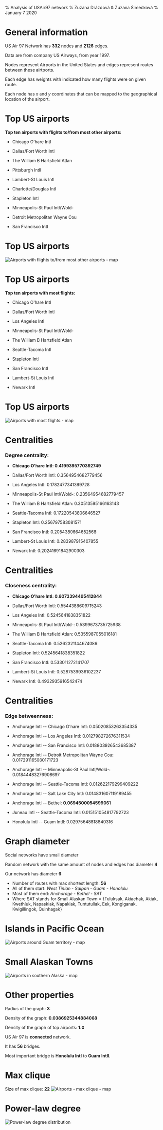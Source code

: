 % Analysis of USAir97 network 
% Zuzana Drázdová & Zuzana Šimečková 
% January 7 2020 
# General information 
US Air 97 Network has **332** nodes and **2126** edges.

Data are from company US Airways, from year 1997.

Nodes represent Airports in the United States and edges represent routes between these airtports.

Each edge has weights with indicated how many flights were on given route.

Each node has *x* and *y* coordinates that can be mapped to the geographical location of the airport.


# Top US airports 
**Top ten airports with flights to/from most other airports:** 

* Chicago O'hare Intl

* Dallas/Fort Worth Intl

* The William B Hartsfield Atlan

* Pittsburgh Intll

* Lambert-St Louis Intl

* Charlotte/Douglas Intl

* Stapleton Intl

* Minneapolis-St Paul Intl/Wold-

* Detroit Metropolitan Wayne Cou

* San Francisco Intl


# Top US airports 
![Airports with flights to/from most other airports - map](top_reach.png)

# Top US airports 
**Top ten airports with most flights:** 

* Chicago O'hare Intl

* Dallas/Fort Worth Intl

* Los Angeles Intl

* Minneapolis-St Paul Intl/Wold-

* The William B Hartsfield Atlan

* Seattle-Tacoma Intl

* Stapleton Intl

* San Francisco Intl

* Lambert-St Louis Intl

* Newark Intl



# Top US airports 
![Airports with most flights - map](top_flights.png)


# Centralities 

### Degree centrality: 
* **Chicago O'hare Intl: 0.4199395770392749**

* Dallas/Fort Worth Intl: 0.3564954682779456

* Los Angeles Intl: 0.1782477341389728

* Minneapolis-St Paul Intl/Wold-: 0.23564954682779457

* The William B Hartsfield Atlan: 0.30513595166163143

* Seattle-Tacoma Intl: 0.17220543806646527

* Stapleton Intl: 0.256797583081571

* San Francisco Intl: 0.2054380664652568

* Lambert-St Louis Intl: 0.283987915407855

* Newark Intl: 0.20241691842900303


# Centralities 

### Closeness centrality: 
* **Chicago O'hare Intl: 0.6073394495412844**

* Dallas/Fort Worth Intl: 0.5544388609715243

* Los Angeles Intl: 0.5245641838351822

* Minneapolis-St Paul Intl/Wold-: 0.5399673735725938

* The William B Hartsfield Atlan: 0.5355987055016181

* Seattle-Tacoma Intl: 0.5262321144674086

* Stapleton Intl: 0.5245641838351822

* San Francisco Intl: 0.533011272141707

* Lambert-St Louis Intl: 0.5287539936102237

* Newark Intl: 0.4932935916542474


# Centralities 

### Edge betweenness: 
* Anchorage Intl -- Chicago O'hare Intl: 0.05020853263354335

* Anchorage Intl -- Los Angeles Intl: 0.012798272676311534

* Anchorage Intl -- San Francisco Intl: 0.018803926543685387

* Anchorage Intl -- Detroit Metropolitan Wayne Cou: 0.017291165030171723

* Anchorage Intl -- Minneapolis-St Paul Intl/Wold-: 0.01844483276908697

* Anchorage Intl -- Seattle-Tacoma Intl: 0.012622179299409222

* Anchorage Intl -- Salt Lake City Intl: 0.014831607119189455

* Anchorage Intl -- Bethel: **0.0694500054599061**

* Juneau Intl -- Seattle-Tacoma Intl: 0.015151054817792723

* Honolulu Intl -- Guam Intll: 0.02975648818840316


# Graph diameter 
Social networks have small diameter 

Random network with the same amount of nodes and edges has diameter **4** 

Our network has diameter **6**

 * Number of routes with max shortest length: **56** 
 * All of them start: *West Tinian* - *Saipan* - *Guam* - *Honolulu*
 * Most of them end: *Anchorage* - *Bethel* - *SAT*
 * Where SAT stands for Small Alaskan Town = {Tuluksak, Akiachak, Akiak, Kwethluk, Napaskiak, Napakiak, Tuntutuliak, Eek, Kongiganak, Kwigillingok, Quinhagak}




# Islands in Pacific Ocean
![Airports around Guam territory - map](guam.png)




# Small Alaskan Towns
![Airports in southern Alaska - map](alaska.png)


# Other properties 
Radius of the graph: **3** 


Density of the graph: **0.0386925344884068** 


Density of the graph of top airports: **1.0** 

US Air 97 is **connected** network. 

It has **56** bridges. 

Most important bridge is **Honolulu Intl** to **Guam Intll**. 



# Max clique 
Size of max clique: **22**
![Airports - max clique - map](max_clique.png)


# Power-law degree 
![Power-law degree distribution](power_law.png)